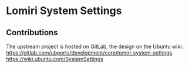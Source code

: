 # Lomiri System Settings

## Contributions

The upstream project is hosted on GitLab, the design on the Ubuntu wiki:
https://gitlab.com/ubports/development/core/lomiri-system-settings
https://wiki.ubuntu.com/SystemSettings

